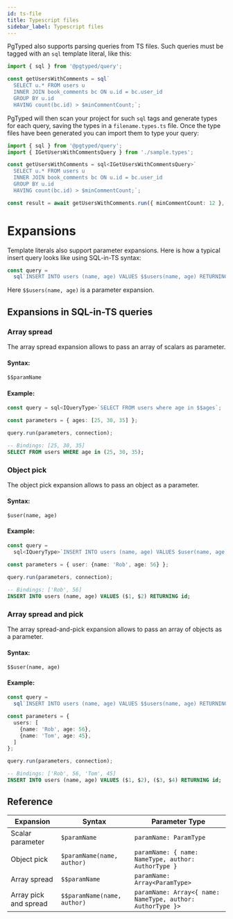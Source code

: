 ```yaml
---
id: ts-file
title: Typescript files 
sidebar_label: Typescript files
---
```


PgTyped also supports parsing queries from TS files.
Such queries must be tagged with an `sql` template literal, like this: 

```ts
import { sql } from '@pgtyped/query';

const getUsersWithComments = sql`
  SELECT u.* FROM users u
  INNER JOIN book_comments bc ON u.id = bc.user_id
  GROUP BY u.id
  HAVING count(bc.id) > $minCommentCount;`;
```

PgTyped will then scan your project for such `sql` tags and generate types for each query, saving the types in a `filename.types.ts` file.
Once the type files have been generated you can import them to type your query: 

```ts
import { sql } from '@pgtyped/query';
import { IGetUsersWithCommentsQuery } from './sample.types';

const getUsersWithComments = sql<IGetUsersWithCommentsQuery>`
  SELECT u.* FROM users u
  INNER JOIN book_comments bc ON u.id = bc.user_id
  GROUP BY u.id
  HAVING count(bc.id) > $minCommentCount;`;

const result = await getUsersWithComments.run({ minCommentCount: 12 }, client);
```

# Expansions

Template literals also support parameter expansions.
Here is how a typical insert query looks like using SQL-in-TS syntax:

```ts
const query =
  sql`INSERT INTO users (name, age) VALUES $$users(name, age) RETURNING id`;
```

Here `$$users(name, age)` is a parameter expansion.

## Expansions in SQL-in-TS queries

### Array spread

The array spread expansion allows to pass an array of scalars as parameter.  
#### Syntax:
```ts
$$paramName
```

#### Example:
```ts title="Query code:"
const query = sql<IQueryType>`SELECT FROM users where age in $$ages`;

const parameters = { ages: [25, 30, 35] };

query.run(parameters, connection);
```
```sql title="Resulting query:"
-- Bindings: [25, 30, 35]
SELECT FROM users WHERE age in (25, 30, 35);
```

### Object pick

The object pick expansion allows to pass an object as a parameter.  
#### Syntax:
```
$user(name, age)
```

#### Example:
```ts title="Query code:"
const query =
  sql<IQueryType>`INSERT INTO users (name, age) VALUES $user(name, age) RETURNING id`;

const parameters = { user: {name: 'Rob', age: 56} };

query.run(parameters, connection);
```
```sql title="Resulting query:"
-- Bindings: ['Rob', 56]
INSERT INTO users (name, age) VALUES ($1, $2) RETURNING id;
```

### Array spread and pick

The array spread-and-pick expansion allows to pass an array of objects as a parameter.  
#### Syntax:
```
$$user(name, age)
```

#### Example:
```ts
const query =
  sql`INSERT INTO users (name, age) VALUES $$users(name, age) RETURNING id`;

const parameters = {
  users: [
    {name: 'Rob', age: 56},
    {name: 'Tom', age: 45},
  ]
};

query.run(parameters, connection);
```
```sql title="Resulting query:"
-- Bindings: ['Rob', 56, 'Tom', 45]
INSERT INTO users (name, age) VALUES ($1, $2), ($3, $4) RETURNING id;
```

## Reference

| Expansion       | Syntax                      | Parameter Type                                                    |
|---------------------|-----------------------------|------------------------------------------------------------|
| Scalar parameter    | `$paramName`                | `paramName: ParamType`                                     |
| Object pick   | `$paramName(name, author)`  | `paramName: { name: NameType, author: AuthorType }`        |
| Array spread | `$$paramName`               | `paramName: Array<ParamType>`                              |
| Array pick and spread | `$$paramName(name, author)` | `paramName: Array<{ name: NameType, author: AuthorType }>` |

